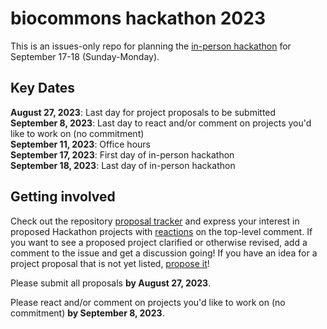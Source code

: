 # biocommons hackathon 2023

This is an issues-only repo for planning the [in-person hackathon](https://biocommons.org/private/hackathon-2023/) for September 17-18 (Sunday-Monday).

## Key Dates

**August 27, 2023**: Last day for project proposals to be submitted\
**September 8, 2023**: Last day to react and/or comment on projects you'd like to work on (no commitment)\
**September 11, 2023**: Office hours\
**September 17, 2023**: First day of in-person hackathon\
**September 18, 2023**: Last day of in-person hackathon

## Getting involved

Check out the repository [proposal tracker](https://github.com/biocommons/hackathon/issues?q=is%3Aissue%20state%3Aopen%20label%3A%22hackathon%202023%22)
and express your interest in proposed Hackathon projects with [reactions](https://github.blog/2016-03-10-add-reactions-to-pull-requests-issues-and-comments/)
on the top-level comment. If you want to see a proposed project clarified or otherwise revised, add a comment
to the issue and get a discussion going! If you have an idea for a project proposal that is not
yet listed, [propose it](https://github.com/biocommons/hackathon/issues/new?assignees=&labels=&projects=&template=hackathon-proposal.yml&title=%5BHackathon+project+title%5D)!

Please submit all proposals **by August 27, 2023**.

Please react and/or comment on projects you'd like to work on (no commitment) **by September 8, 2023**.
